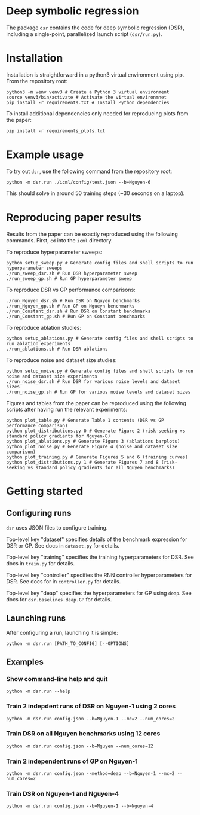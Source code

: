 # Deep symbolic regression

The package `dsr` contains the code for deep symbolic regression (DSR), including a single-point, parallelized launch script (`dsr/run.py`).

# Installation

Installation is straightforward in a python3 virtual environment using pip. From the repository root:

```
python3 -m venv venv3 # Create a Python 3 virtual environment
source venv3/bin/activate # Activate the virtual environmnet
pip install -r requirements.txt # Install Python dependencies
```

To install additional dependencies only needed for reproducing plots from the paper:

```
pip install -r requirements_plots.txt
```

# Example usage

To try out `dsr`, use the following command from the repository root:

```
python -m dsr.run ./icml/config/test.json --b=Nguyen-6
```

This should solve in around 50 training steps (~30 seconds on a laptop).

# Reproducing paper results

Results from the paper can be exactly reproduced using the following commands. First, `cd` into the `icml` directory.

To reproduce hyperparameter sweeps:

```
python setup_sweep.py # Generate config files and shell scripts to run hyperparameter sweeps
./run_sweep_dsr.sh # Run DSR hyperparameter sweep
./run_sweep_gp.sh # Run GP hyperparameter sweep
```

To reproduce DSR vs GP performance comparisons:

```
./run_Nguyen_dsr.sh # Run DSR on Nguyen benchmarks
./run_Nguyen_gp.sh # Run GP on Ngueyn benchmarks
./run_Constant_dsr.sh # Run DSR on Constant benchmarks
./run_Constant_gp.sh # Run GP on Constant benchmarks
```

To reproduce ablation studies:

```
python setup_ablations.py # Generate config files and shell scripts to run ablation experiments
./run_ablations.sh # Run DSR ablations
```

To reproduce noise and dataset size studies:

```
python setup_noise.py # Generate config files and shell scripts to run noise and dataset size experiments
./run_noise_dsr.sh # Run DSR for various noise levels and dataset sizes
./run_noise_gp.sh # Run GP for various noise levels and dataset sizes
```

Figures and tables from the paper can be reproduced using the following scripts after having run the relevant experiments:

```
python plot_table.py # Generate Table 1 contents (DSR vs GP performance comparison)
python plot_distributions.py 0 # Generate Figure 2 (risk-seeking vs standard policy gradients for Nguyen-8)
python plot_ablations.py # Generate Figure 3 (ablations barplots)
python plot_noise.py # Generate Figure 4 (noise and dataset size comparison)
python plot_training.py # Generate Figures 5 and 6 (training curves)
python plot_distributions.py 1 # Generate Figures 7 and 8 (risk-seeking vs standard policy gradients for all Nguyen benchmarks)
```

# Getting started

## Configuring runs

`dsr` uses JSON files to configure training.

Top-level key "dataset" specifies details of the benchmark expression for DSR or GP. See docs in `dataset.py` for details.

Top-level key "training" specifies the training hyperparameters for DSR. See docs in `train.py` for details.

Top-level key "controller" specifies the RNN controller hyperparameters for DSR. See docs for in `controller.py` for details.

Top-level key "deap" specifies the hyperparameters for GP using `deap`. See docs for `dsr.baselines.deap.GP` for details.

## Launching runs

After configuring a run, launching it is simple:

```
python -m dsr.run [PATH_TO_CONFIG] [--OPTIONS]
```

## Examples

### Show command-line help and quit

```
python -m dsr.run --help
```

### Train 2 indepdent runs of DSR on Nguyen-1 using 2 cores

```
python -m dsr.run config.json --b=Nguyen-1 --mc=2 --num_cores=2
```

### Train DSR on all Nguyen benchmarks using 12 cores

```
python -m dsr.run config.json --b=Nguyen --num_cores=12
```

### Train 2 independent runs of GP on Nguyen-1

```
python -m dsr.run config.json --method=deap --b=Nguyen-1 --mc=2 --num_cores=2
```

### Train DSR on Nguyen-1 and Nguyen-4

```
python -m dsr.run config.json --b=Nguyen-1 --b=Nguyen-4
```
